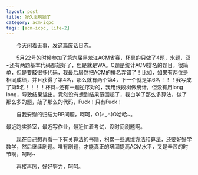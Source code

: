 ```yaml
---
layout: post
title: 好久没刷题了
category: acm-icpc
tags: [acm-icpc, life-2]
---
```


<p>　　今天闲着无事，发这篇废话日志。</p>
<p>　　5月22号的时候参加了第六届黑龙江ACM省赛，杯具的只做了4题，水题，囧~还有两题基本代码都敲好了，但是就是WA。C题是统计ACM排名的题目，很简单，但是要敲很多代码，我最后居然把ACM的排名弄错了！比如，如果有两位是相同成绩，并且获得了第4名，那么就有两个第4，下一个就是第6名！！！我写成了第5名！！！！杯具~还有一题逆序对的，我用线段树做统计，但没有用long long，导致结果溢出。竟然没有想到结果范围超了，我白学了那么多算法，做了那么多的题，敲了那么的代码，Fuck！只有Fuck！</p>
<p>　　自我安慰的归结为RP问题，呵呵，O(&cap;_&cap;)O哈哈~。</p>
<p>最近跑实验室，最近写作业，最近忙着考试，没时间刷题啊。</p>
<p>　　现在自己想再看一下有关算法的书籍，积累一些思维方法和算法，还要好好学数学，然后继续刷题。唯有刷题，才能真正的巩固提高ACM水平，又是辛苦的时节啊，呵呵~</p>
<p>　　再接再厉，好好努力，呵呵。</p>

